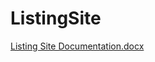 # ListingSite
 
[Listing Site Documentation.docx](https://github.com/sitelisting/Listing_Site/files/8832609/Listing.Site.Documentation.docx)
